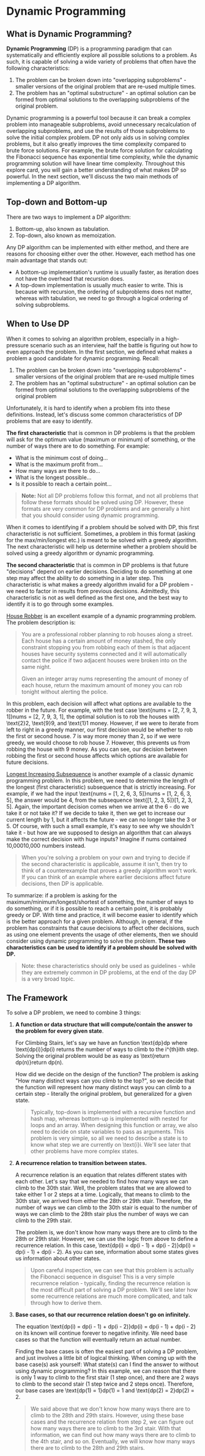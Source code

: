 # Dynamic Programming

## What is Dynamic Programming?

  **Dynamic Programming**  (DP) is a programming paradigm that can systematically and efficiently explore all possible solutions to a problem. As such, it is capable of solving a wide variety of problems that often have the following characteristics:

1. The problem can be broken down into "overlapping subproblems" - smaller versions of the original problem that are re-used multiple times.
2. The problem has an "optimal substructure" - an optimal solution can be formed from optimal solutions to the overlapping subproblems of the original problem.

Dynamic programming is a powerful tool because it can break a complex problem into manageable subproblems, avoid unnecessary recalculation of overlapping subproblems, and use the results of those subproblems to solve the initial complex problem. DP not only aids us in solving complex problems, but it also greatly improves the time complexity compared to brute force solutions. For example, the brute force solution for calculating the Fibonacci sequence has exponential time complexity, while the dynamic programming solution will have linear time complexity. Throughout this explore card, you will gain a better understanding of what makes DP so powerful. In the next section, we'll discuss the two main methods of implementing a DP algorithm.

## Top-down and Bottom-up

There are two ways to implement a DP algorithm:

1. Bottom-up, also known as tabulation.
2. Top-down, also known as memoization.

Any DP algorithm can be implemented with either method, and there are reasons for choosing either over the other. However, each method has one main advantage that stands out:

- A bottom-up implementation's runtime is usually faster, as iteration does not have the overhead that recursion does.
- A top-down implementation is usually much easier to write. This is because with recursion, the ordering of subproblems does not matter, whereas with tabulation, we need to go through a logical ordering of solving subproblems.

## When to Use DP

When it comes to solving an algorithm problem, especially in a high-pressure scenario such as an interview, half the battle is figuring out how to even approach the problem. In the first section, we defined what makes a problem a good candidate for dynamic programming. Recall:

1. The problem can be broken down into "overlapping subproblems" - smaller versions of the original problem that are re-used multiple times
2. The problem has an "optimal substructure" - an optimal solution can be formed from optimal solutions to the overlapping subproblems of the original problem

Unfortunately, it is hard to identify when a problem fits into these definitions. Instead, let's discuss some common characteristics of DP problems that are easy to identify.

**The first characteristic**  that is common in DP problems is that the problem will ask for the optimum value (maximum or minimum) of something, or the number of ways there are to do something. For example:

- What is the minimum cost of doing...
- What is the maximum profit from...
- How many ways are there to do...
- What is the longest possible...
- Is it possible to reach a certain point...

> **Note:**  Not all DP problems follow this format, and not all problems that follow these formats should be solved using DP. However, these formats are very common for DP problems and are generally a hint that you should consider using dynamic programming.

When it comes to identifying if a problem should be solved with DP, this first characteristic is not sufficient. Sometimes, a problem in this format (asking for the max/min/longest etc.) is meant to be solved with a greedy algorithm. The next characteristic will help us determine whether a problem should be solved using a greedy algorithm or dynamic programming.

**The second characteristic**  that is common in DP problems is that future "decisions" depend on earlier decisions. Deciding to do something at one step may affect the ability to do something in a later step. This characteristic is what makes a greedy algorithm invalid for a DP problem - we need to factor in results from previous decisions. Admittedly, this characteristic is not as well defined as the first one, and the best way to identify it is to go through some examples.

[House Robber](https://leetcode.com/problems/house-robber/)  is an excellent example of a dynamic programming problem. The problem description is:

> You are a professional robber planning to rob houses along a street. Each house has a certain amount of money stashed, the only constraint stopping you from robbing each of them is that adjacent houses have security systems connected and it will automatically contact the police if two adjacent houses were broken into on the same night.  
>
> Given an integer array nums representing the amount of money of each house, return the maximum amount of money you can rob tonight without alerting the police.

In this problem, each decision will affect what options are available to the robber in the future. For example, with the test case  \text{nums = [2, 7, 9, 3, 1]}nums = [2, 7, 9, 3, 1], the optimal solution is to rob the houses with  \text{2}2,  \text{9}9, and  \text{1}1  money. However, if we were to iterate from left to right in a greedy manner, our first decision would be whether to rob the first or second house. 7 is way more money than 2, so if we were greedy, we would choose to rob house 7. However, this prevents us from robbing the house with 9 money. As you can see, our decision between robbing the first or second house affects which options are available for future decisions.

[Longest Increasing Subsequence](https://leetcode.com/problems/longest-increasing-subsequence/)  is another example of a classic dynamic programming problem. In this problem, we need to determine the length of the longest (first characteristic) subsequence that is strictly increasing. For example, if we had the input  \text{nums = [1, 2, 6, 3, 5]}nums = [1, 2, 6, 3, 5], the answer would be 4, from the subsequence  \text{[1, 2, 3, 5]}[1, 2, 3, 5]. Again, the important decision comes when we arrive at the 6 - do we take it or not take it? If we decide to take it, then we get to increase our current length by 1, but it affects the future - we can no longer take the 3 or 5. Of course, with such a small example, it's easy to see why we shouldn't take it - but how are we supposed to design an algorithm that can always make the correct decision with huge inputs? Imagine if nums contained  10,00010,000  numbers instead.

> When you're solving a problem on your own and trying to decide if the second characteristic is applicable, assume it isn't, then try to think of a counterexample that proves a greedy algorithm won't work. If you can think of an example where earlier decisions affect future decisions, then DP is applicable.

To summarize: if a problem is asking for the maximum/minimum/longest/shortest of something, the number of ways to do something, or if it is possible to reach a certain point, it is probably greedy or DP. With time and practice, it will become easier to identify which is the better approach for a given problem. Although, in general, if the problem has constraints that cause decisions to affect other decisions, such as using one element prevents the usage of other elements, then we should consider using dynamic programming to solve the problem.  **These two characteristics can be used to identify if a problem should be solved with DP.**

> Note: these characteristics should only be used as guidelines - while they are extremely common in DP problems, at the end of the day DP is a very broad topic.

## The Framework

To solve a DP problem, we need to combine 3 things:

1. **A function or data structure that will compute/contain the answer to the problem for every given state**.

    For Climbing Stairs, let's say we have an function  \text{dp}dp  where  \text{dp(i)}dp(i)  returns the number of ways to climb to the  i^{th}ith  step. Solving the original problem would be as easy as  \text{return dp(n)}return dp(n).

    How did we decide on the design of the function? The problem is asking "How many distinct ways can you climb to the top?", so we decide that the function will represent how many distinct ways you can climb to a certain step - literally the original problem, but generalized for a given state.

    > Typically, top-down is implemented with a recursive function and hash map, whereas bottom-up is implemented with nested for loops and an array. When designing this function or array, we also need to decide on state variables to pass as arguments. This problem is very simple, so all we need to describe a state is to know what step we are currently on  \text{i}i. We'll see later that other problems have more complex states.

2. **A recurrence relation to transition between states.**

    A recurrence relation is an equation that relates different states with each other. Let's say that we needed to find how many ways we can climb to the 30th stair. Well, the problem states that we are allowed to take either 1 or 2 steps at a time. Logically, that means to climb to the 30th stair, we arrived from either the 28th or 29th stair. Therefore, the number of ways we can climb to the 30th stair is equal to the number of ways we can climb to the 28th stair plus the number of ways we can climb to the 29th stair.  

    The problem is, we don't know how many ways there are to climb to the 28th or 29th stair. However, we can use the logic from above to define a recurrence relation. In this case,  \text{dp(i) = dp(i - 1) + dp(i - 2)}dp(i) = dp(i - 1) + dp(i - 2). As you can see, information about some states gives us information about other states.

    > Upon careful inspection, we can see that this problem is actually the Fibonacci sequence in disguise! This is a very simple recurrence relation - typically, finding the recurrence relation is the most difficult part of solving a DP problem. We'll see later how some recurrence relations are much more complicated, and talk through how to derive them.

3. **Base cases, so that our recurrence relation doesn't go on infinitely.**

    The equation  \text{dp(i) = dp(i - 1) + dp(i - 2)}dp(i) = dp(i - 1) + dp(i - 2)  on its known will continue forever to negative infinity. We need base cases so that the function will eventually return an actual number.  

    Finding the base cases is often the easiest part of solving a DP problem, and just involves a little bit of logical thinking. When coming up with the base case(s) ask yourself: What state(s) can I find the answer to without using dynamic programming? In this example, we can reason that there is only 1 way to climb to the first stair (1 step once), and there are 2 ways to climb to the second stair (1 step twice and 2 steps once). Therefore, our base cases are  \text{dp(1) = 1}dp(1) = 1  and  \text{dp(2) = 2}dp(2) = 2.

    > We said above that we don't know how many ways there are to climb to the 28th and 29th stairs. However, using these base cases and the recurrence relation from step 2, we can figure out how many ways there are to climb to the 3rd stair. With that information, we can find out how many ways there are to climb to the 4th stair, and so on. Eventually, we will know how many ways there are to climb to the 28th and 29th stairs.
